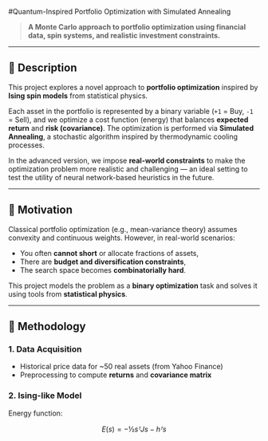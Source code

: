 #Quantum-Inspired Portfolio Optimization with Simulated Annealing

> **A Monte Carlo approach to portfolio optimization using financial data, spin systems, and realistic investment constraints.**

---

## 📝 Description

This project explores a novel approach to **portfolio optimization** inspired by **Ising spin models** from statistical physics.

Each asset in the portfolio is represented by a binary variable (`+1` = Buy, `-1` = Sell), and we optimize a cost function (energy) that balances **expected return** and **risk (covariance)**. The optimization is performed via **Simulated Annealing**, a stochastic algorithm inspired by thermodynamic cooling processes.

In the advanced version, we impose **real-world constraints** to make the optimization problem more realistic and challenging — an ideal setting to test the utility of neural network-based heuristics in the future.

---

## 🧠 Motivation

Classical portfolio optimization (e.g., mean-variance theory) assumes convexity and continuous weights. However, in real-world scenarios:
- You often **cannot short** or allocate fractions of assets,
- There are **budget and diversification constraints**,
- The search space becomes **combinatorially hard**.

This project models the problem as a **binary optimization** task and solves it using tools from **statistical physics**.

---

## 🧮 Methodology

### 1. Data Acquisition
- Historical price data for ~50 real assets (from Yahoo Finance)
- Preprocessing to compute **returns** and **covariance matrix**

### 2. Ising-like Model
Energy function:
```math
E(s) = -½ sᵀ J s - hᵀ s